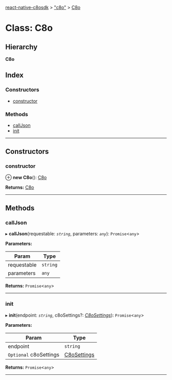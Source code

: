 [react-native-c8osdk](../README.md) > ["c8o"](../modules/_c8o_.md) > [C8o](../classes/_c8o_.c8o.md)

# Class: C8o

## Hierarchy

**C8o**

## Index

### Constructors

* [constructor](_c8o_.c8o.md#constructor)

### Methods

* [callJson](_c8o_.c8o.md#calljson)
* [init](_c8o_.c8o.md#init)

---

## Constructors

<a id="constructor"></a>

###  constructor

⊕ **new C8o**(): [C8o](_c8o_.c8o.md)

**Returns:** [C8o](_c8o_.c8o.md)

___

## Methods

<a id="calljson"></a>

###  callJson

▸ **callJson**(requestable: *`string`*, parameters: *`any`*): `Promise`<`any`>

**Parameters:**

| Param | Type |
| ------ | ------ |
| requestable | `string` |
| parameters | `any` |

**Returns:** `Promise`<`any`>

___
<a id="init"></a>

###  init

▸ **init**(endpoint: *`string`*, c8oSettings?: *[C8oSettings](_c8osettings_.c8osettings.md)*): `Promise`<`any`>

**Parameters:**

| Param | Type |
| ------ | ------ |
| endpoint | `string` |
| `Optional` c8oSettings | [C8oSettings](_c8osettings_.c8osettings.md) |

**Returns:** `Promise`<`any`>

___

